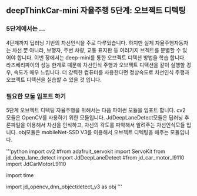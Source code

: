 ## deepThinkCar-mini 자율주행 5단계: 오브젝트 디텍팅 

### 5단계에서는 ...
4단계까지 딥러닝 기반의 차선인식을 주로 다루었습니다. 하지만 실제 자율주행자동차는 차선 뿐 아니라, 보행자, 주변 차량, 교통 표지판 등 여러기지 브젝트를 분별할 수 있어야 합니다. 이번 장에서는 deep-mini를 통한 오브젝트 디텍션 방법을 학습 합니다. 라즈베리파이의 성능 한계로 때문에 차선인식 주행과 오브젝트 디텍션을 같이 실행할 경우, 속도가 매우 느립니다. 더 강력한 컴퓨터를 사용한다면 정상속도로 차선인식 주행과 오브젝트 디텍션을 실습할 수 있을 것 입니다.

### 필요한 모둘 임포트 하기 
5단계 오브젝트 디텍팅 자율주행을 위해서는 다음 파이썬 모듈을 임포트 합니다. cv2 모듈은 OpenCV를 사용하기 위한 모듈입니다. JdDeepLaneDetect모듈은 딥러닝 추론파일을 이용해서 차선을 인식하고, 차선의 각도를 파악해서 알려주는 차선인식모듈 입니다.  obj모듈은 mobileNet-SSD V3를 이용해서 오브젝트 디텍팅을 해주는 모듈입니다. 

'''python
import cv2
#from adafruit_servokit import ServoKit
from jd_deep_lane_detect import JdDeepLaneDetect
#from jd_car_motor_l9110 import JdCarMotorL9110

import time

import jd_opencv_dnn_objectdetect_v3 as obj
'''
